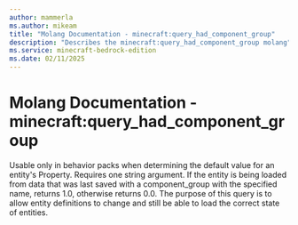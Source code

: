 ```yaml
---
author: mammerla
ms.author: mikeam
title: "Molang Documentation - minecraft:query_had_component_group"
description: "Describes the minecraft:query_had_component_group molang"
ms.service: minecraft-bedrock-edition
ms.date: 02/11/2025 
---
```


# Molang Documentation - minecraft:query_had_component_group

Usable only in behavior packs when determining the default value for an entity's Property. Requires one string argument. If the entity is being loaded from data that was last saved with a component_group with the specified name, returns 1.0, otherwise returns 0.0. The purpose of this query is to allow entity definitions to change and still be able to load the correct state of entities.
